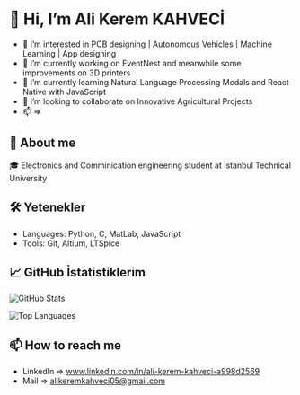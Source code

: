 # 👋 Hi, I’m Ali Kerem KAHVECİ
- 👀 I’m interested in PCB designing | Autonomous Vehicles | Machine Learning | App designing
- 🔭 I’m currently working on EventNest and meanwhile some improvements on 3D printers
- 🌱 I’m currently learning Natural Language Processing Modals and React Native with JavaScript 
- 💞️ I’m looking to collaborate on Innovative Agricultural Projects
- 📫  =>  

## 💼 About me 
🎓  Electronics and Comminication engineering student at İstanbul Technical University

## 🛠️ Yetenekler
- Languages: Python, C, MatLab, JavaScript
- Tools: Git, Altium, LTSpice


## 📈 GitHub İstatistiklerim
![GitHub Stats](https://github-readme-stats.vercel.app/api?username=AliKerem-05&show_icons=true&theme=radical)

![Top Languages](https://github-readme-stats.vercel.app/api/top-langs/?username=AliKerem-05&layout=compact&theme=radical)

## 📫 How to reach me
- LinkedIn => www.linkedin.com/in/ali-kerem-kahveci-a998d2569
- Mail => alikeremkahveci05@gmail.com

<!---
AliKerem-05/AliKerem-05 is a ✨ special ✨ repository because its `README.md` (this file) appears on your GitHub profile.
You can click the Preview link to take a look at your changes.
--->

